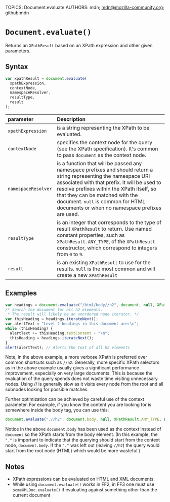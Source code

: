 TOPICS: Document.evaluate
AUTHORS: mdn; mdn@mozilla-community.org; github:mdn

# `Document.evaluate()`

Returns an `XPathResult` based on an XPath expression and other given parameters.

## Syntax

```javascript
var xpathResult = document.evaluate(
  xpathExpression,
  contextNode,
  namespaceResolver,
  resultType,
  result
);
```

| parameter | Description |
| :-- | :-- |
| `xpathExpression` | is a string representing the XPath to be evaluated. |
| `contextNode` | specifies the context node for the query (see the XPath specification). It's common to pass `document` as the context node. |
| `namespaceResolver` | is a function that will be passed any namespace prefixes and should return a string representing the namespace URI associated with that prefix. It will be used to resolve prefixes within the XPath itself, so that they can be matched with the document. `null` is common for HTML documents or when no namespace prefixes are used. |
| `resultType` | is an integer that corresponds to the type of result `XPathResult` to return. Use named constant properties, such as `XPathResult.ANY_TYPE`, of the `XPathResult` constructor, which correspond to integers from `0` to `9`. |
| `result` | is an existing `XPathResult` to use for the results. `null` is the most common and will create a new `XPathResult` |

## Examples

```javascript
var headings = document.evaluate("/html/body//h2", document, null, XPathResult.ANY_TYPE, null);
/* Search the document for all h2 elements.  
 * The result will likely be an unordered node iterator. */
var thisHeading = headings.iterateNext();
var alertText = "Level 2 headings in this document are:\n";
while (thisHeading) {
  alertText += thisHeading.textContent + "\n";
  thisHeading = headings.iterateNext();
}
alert(alertText); // Alerts the text of all h2 elements
```

Note, in the above example, a more verbose XPath is preferred over common shortcuts such as `//h2`.
Generally, more specific XPath selectors as in the above example usually gives a significant performance
improvement, especially on very large documents. This is because the evaluation of the query spends
does not waste time visiting unnecessary nodes. Using // is generally slow as it visits every node
from the root and all subnodes looking for possible matches.

Further optimization can be achieved by careful use of the context parameter. For example, if you
know the content you are looking for is somewhere inside the body tag, you can use this:

```javascript
document.evaluate(".//h2", document.body, null, XPathResult.ANY_TYPE, null);
```

Notice in the above `document.body` has been used as the context instead of `document` so the XPath
starts from the body element. (In this example, the `"."` is important to indicate that the querying
should start from the context node, `document.body`. If the `"."` was left out (leaving `//h2`) the query
would start from the root node (HTML) which would be more wasteful.)

## Notes

- XPath expressions can be evaluated on HTML and XML documents.
- While using `document.evaluate()` works in FF2, in FF3 one must use `someXMLDoc.evaluate()` if
evaluating against something other than the current document
